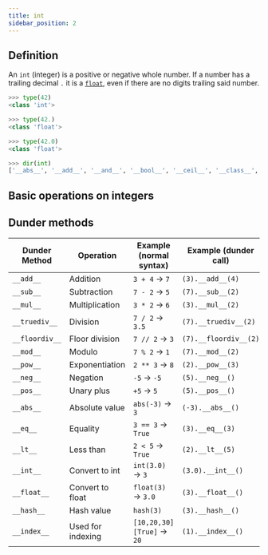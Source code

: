 ```yaml
---
title: int
sidebar_position: 2
---
```


## Definition

An `int` (integer) is a positive or negative whole number. If a number has a trailing decimal `.` it is a [`float`](./float.md), even if there are no digits trailing said number.

```python
>>> type(42)
<class 'int'>

>>> type(42.)
<class 'float'>

>>> type(42.0)
<class 'float'>
```

```python
>>> dir(int)
['__abs__', '__add__', '__and__', '__bool__', '__ceil__', '__class__', '__delattr__', '__dir__', '__divmod__', '__doc__', '__eq__', '__float__', '__floor__', '__floordiv__', '__format__', '__ge__', '__getattribute__', '__getnewargs__', '__gt__', '__hash__', '__index__', '__init__', '__init_subclass__', '__int__', '__invert__', '__le__', '__lshift__', '__lt__', '__mod__', '__mul__', '__ne__', '__neg__', '__new__', '__or__', '__pos__', '__pow__', '__radd__', '__rand__', '__rdivmod__', '__reduce__', '__reduce_ex__', '__repr__', '__rfloordiv__', '__rlshift__', '__rmod__', '__rmul__', '__ror__', '__round__', '__rpow__', '__rrshift__', '__rshift__', '__rsub__', '__rtruediv__', '__rxor__', '__setattr__', '__sizeof__', '__str__', '__sub__', '__subclasshook__', '__truediv__', '__trunc__', '__xor__', 'as_integer_ratio', 'bit_count', 'bit_length', 'conjugate', 'denominator', 'from_bytes', 'imag', 'numerator', 'real', 'to_bytes']
```


## Basic operations on integers




## Dunder methods

| Dunder Method  | Operation         | Example (normal syntax)   | Example (dunder call) |
| -------------- | ----------------- | ------------------------- | --------------------- |
| `__add__`      | Addition          | `3 + 4` → `7`             | `(3).__add__(4)`      |
| `__sub__`      | Subtraction       | `7 - 2` → `5`             | `(7).__sub__(2)`      |
| `__mul__`      | Multiplication    | `3 * 2` → `6`             | `(3).__mul__(2)`      |
| `__truediv__`  | Division          | `7 / 2` → `3.5`           | `(7).__truediv__(2)`  |
| `__floordiv__` | Floor division    | `7 // 2` → `3`            | `(7).__floordiv__(2)` |
| `__mod__`      | Modulo            | `7 % 2` → `1`             | `(7).__mod__(2)`      |
| `__pow__`      | Exponentiation    | `2 ** 3` → `8`            | `(2).__pow__(3)`      |
| `__neg__`      | Negation          | `-5` → `-5`               | `(5).__neg__()`       |
| `__pos__`      | Unary plus        | `+5` → `5`                | `(5).__pos__()`       |
| `__abs__`      | Absolute value    | `abs(-3)` → `3`           | `(-3).__abs__()`      |
| `__eq__`       | Equality          | `3 == 3` → `True`         | `(3).__eq__(3)`       |
| `__lt__`       | Less than         | `2 < 5` → `True`          | `(2).__lt__(5)`       |
| `__int__`      | Convert to int    | `int(3.0)` → `3`          | `(3.0).__int__()`     |
| `__float__`    | Convert to float  | `float(3)` → `3.0`        | `(3).__float__()`     |
| `__hash__`     | Hash value        | `hash(3)`                 | `(3).__hash__()`      |
| `__index__`    | Used for indexing | `[10,20,30][True]` → `20` | `(1).__index__()`     |




